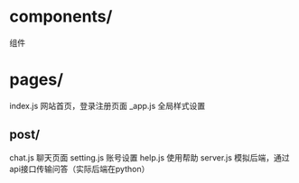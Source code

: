 <h1>components/</h1>
组件
<h1>pages/</h1>
index.js 网站首页，登录注册页面
_app.js  全局样式设置
<h2>post/</h2>
chat.js  聊天页面
setting.js  账号设置
help.js  使用帮助
server.js  模拟后端，通过api接口传输问答（实际后端在python）
